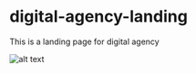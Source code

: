 # digital-agency-landing
This is a landing page for digital agency

![alt text]([http://url/to/img.png](https://github.com/yegor-petrakov/digital-agency-landing/blob/master/images/screetshots/main-page-screenshot.PNG))
